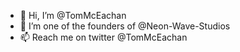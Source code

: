 - 👋 Hi, I’m @TomMcEachan
- 👀 I’m one of the founders of @Neon-Wave-Studios 
- 📫 Reach me on twitter @TomMcEachan

